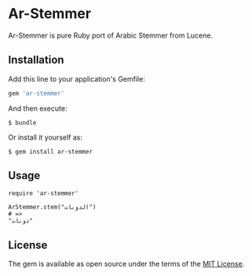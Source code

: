 # Ar-Stemmer

Ar-Stemmer is pure Ruby port of Arabic Stemmer from Lucene.

## Installation

Add this line to your application's Gemfile:

```ruby
gem 'ar-stemmer'
```

And then execute:

    $ bundle

Or install it yourself as:

    $ gem install ar-stemmer

## Usage

```
require 'ar-stemmer'

ArStemmer.stem("الدونات")
# =>
"دونات"
```

## License

The gem is available as open source under the terms of the [MIT License](http://opensource.org/licenses/MIT).
